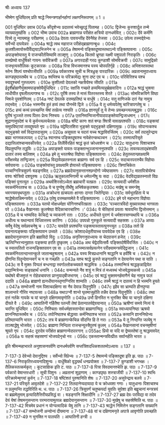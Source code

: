 श्रीः
अध्यायः 137

भीष्मेण युधिष्ठिरम् प्रति श्राद्धे निमन्त्रणार्हानर्हाणां लक्षणनिरूपणम् ॥ 1 ॥
	
001	युधिष्ठिर उवाच 
001a	कीदृशेभ्यः प्रदातव्यं भवेच्छ्राद्धं पितामह ।
001c	द्विजेभ्यः कुरुशार्दूल तन्मे व्याख्यातुमर्हसि ॥
002	भीष्म उवाच 
002a	ब्राह्मणान्न परीक्षेत क्षत्रियो दानधर्मवित् ।
002c	दैवे कर्मणि पित्र्ये तु न्यायमाहुः परीक्षणम् ॥
003a	देवताः पावयन्तीह दैवेनैवेह तेजसा ।
003c	उपेत्य तस्माद्देवेभ्यः सर्वेभ्यो दापयेन्नरः ॥
004a	श्राद्धे त्वथ महाराज परीक्षेद्ब्राह्मणान्बुधः ।
004c	कुलशीलवयोरूपैर्विद्ययाऽभिजनेन च ॥
005a	तेषामन्ये पङ्क्तिदूष्यास्तथाऽन्ये पङ्क्तिपावनाः ।
005c	अपाङ्क्तेयास्तु ये राजन्कीर्तयिष्यामि ताञ्शृणु ॥
006a	कितवो भ्रूणहा यक्ष्मी पशुपालो निराकृतिः ।
006c	ग्रामप्रेष्यो वार्धुषिको गायनः सर्वविक्रयी ॥
007a	अगारदाही गरदः कुण्डाशी सोमविक्रयी ।
007c	सामुद्रिको राजभृत्यस्तैलिकः कूटकारकः ॥
008a	पित्रा विभजमानश्च यस्य चोपपतिर्गृहे ।
008c	अभिशस्तस्तथा स्तेनः शिल्पं यश्चोपजीवति ॥
009a	पर्वकारश्च सूची च मित्रध्रुक् पारदारिकः ।
009c	अव्रतानामुपाध्यायः काण्डपृष्ठस्तथैव च ॥
010a	श्वभिश्च यः परिक्रामेद्यः शुना दष्ट एव च ।
010c	परिवित्तिश्च यश्च स्याद्दुश्चर्मा गुरुतल्पगः ।
010e	कुशीलवो देवलको नक्षत्रैर्यश्च जीवति ॥
011a	ईदृशैर्ब्राह्मणैर्भुक्तमपाङ्क्तेयैर्युधिष्ठिर ।
011c	रक्षांसि गच्छते हव्यमित्याहुर्ब्रह्मवादिनः ॥
012a	श्राद्धं भुक्त्वा त्वधीयीत वृषलीतल्पगश्च यः ।
012c	पुरीषे तस्य ते मासं पितरस्तस्य शेरते ।
013ac	सोमविक्रयिणे विष्ठा भिषजे पूयशोणितम् ॥
014a	नष्टं देवलके दत्तमप्रतिष्ठं च वार्धुषे ।
014c	यत्तु वाणिजके दत्तं नेह नामुत्र तद्भवेत् ।
014e	भस्मनीव हुतं हव्यं तथा पौनर्भवे द्विजे ॥
015a	ये तु धर्मव्यपेतेषु चारित्रापगतेषु च ।
015c	हव्यं कव्यं प्रयच्छन्ति येषां तत्प्रेत्य नश्यति ॥
016a	ज्ञानपूर्वं तु ये तेभ्यः प्रयच्छन्त्यल्पबुद्धयः ।
016c	पुरीषं भुञ्जते तस्य पितरः प्रेत्य निश्चयः ॥
017a	एतानिमान्विजानीयादपाङ्क्तेयान्द्विजाधमान् ।
017c	शूद्राणामुपदेशं च ये कुर्वन्त्यल्पचेतसः ॥
018a	षष्टिं काणः शतं षण्डः श्वित्री यावत्प्रपश्यति ।
018c	पङ्क्त्यां समुपविष्टायां तावद्दूषयते नृप ॥
019a	यद्वेष्टितशिरा भुङ्क्ते यद्भुङ्क्ते दक्षिणामुखः ।
019c	सोपानत्कश्च यद्भुङ्क्ते सर्वं विद्यात्तदासुरम् ॥
020a	असूयता च यदत्तं यच्च श्रद्धाविवर्जितम् ।
020c	सर्वं तदसुरेन्द्राय ब्रह्मा भागमकल्पयत् ॥
021a	श्वानश्च पङ्क्तिदूषाश्च नावेक्षेरन्कथञ्चन ।
021c	तस्मात्परिसृते दद्यात्तिलांश्चान्ववकीरयेत् ॥
022a	तिलैर्विरहितं श्राद्धं कृतं क्रोधवशेन च ।
022c	यातुधानाः पिशाचाश्च विप्रलुम्पन्ति तद्धविः ॥
023a	अपाङ्क्तो यावतः पाङ्क्तान्भुञ्जानाननुपश्यति ।
023c	तावत्फलाद्भ्रंशयति दातारं तस्य बालिशम् ॥
024a	इमे तु भरतश्रेष्ठ विज्ञेयाः पङ्क्तिपावनाः ।
024c	हेतुतस्तान्प्रवक्ष्यामि परीक्षस्वेह तान्द्विजान् ॥
025a	विद्यावेदव्रतस्नाता ब्राह्मणाः सर्व एव हि ।
025c	सदाचारपराश्चैव विज्ञेयाः सर्वपावनाः ॥
026a	पाङ्क्तेयांस्तु प्रवक्ष्यामि ज्ञेयास्ते पङ्क्तिपावनाः ।
026c	त्रिणाचिकेतः पञ्चाग्निस्त्रिसुपर्णः षडङ्गवित् ॥
027a	ब्रह्मदेयानुसन्तानश्छन्दोगो ज्येष्ठसामगः ।
027c	मातापित्रोर्यश्च वश्यः श्रोत्रियो दशपूरुषः ॥
028a	ऋतुकालाभिगामी च धर्मपत्नीषु यः सदा ।
028c	वेदविद्याव्रतस्नातो विप्रः पङ्क्तिं पुनात्युत ॥
029a	अथर्वशिरसोऽध्येता ब्रह्मचारी यतव्रतः ।
029c	सत्यवादी धर्मशीलः स्वकर्मनिरतश्च सः ॥
030a	ये च पुण्येषु तीर्थेषु अभिषेककृतश्रमाः ।
030c	मखेषु च समन्त्रेषु भवन्त्यवभृथप्लुताः ॥
031a	अक्रोधना ह्यचपलाः क्षान्ताः दान्ता जितेन्द्रियाः ।
031c	सर्वभूतहिता ये च श्राद्धेष्वेतान्निमन्त्रयेत् ॥
032a	एतेषु दत्तमक्षय्यमेते वै पङ्क्तिपावनाः ।
032c	इमे परे महाभागा विज्ञेयाः पङ्क्तिपावनाः ॥
033a	यतयो मोक्षधर्मज्ञा योगिनश्चरितव्रताः ।
033c	'पञ्चरात्रविदो मुख्यास्तथा भागवताः परे ॥
034a	वैखानसाः कुलश्रेष्ठा वैदिकाचारचारिणः ।'
034c	ये चेतिहासं प्रयताः श्रावयन्ति द्विजोत्तमान् ॥
035a	ये च भाष्यविदः केचिद्ये च व्याकरणे रताः ।
035c	अधीयते पुराणं ये धर्मशास्त्राण्यथापि च ॥
036a	अधीत्य च यथान्यायं विधिवत्तस्य कारिणः ।
036c	उपपन्नो गुरुकुले सत्यवादी सहस्रशः ॥
037a	अग्र्याः सर्वेषु वेदेषु सर्वप्रवचनेषु च ।
037c	यावदेते प्रपश्यन्ति पङ्क्त्यास्तावत्पुनन्त्युत ॥
038a	ततो हि पावनात्पङ्क्त्याः पङ्क्तिपावन उच्यते ।
038c	क्रोशादर्धतृतीयाच्च पावयेदेक एव हि ।
038e	ब्रह्मदेयानुसन्तान इति ब्रह्मविदो विदुः ॥
039a	अनृत्विगनुपाध्यायः स चेदग्रासनं व्रजेत् ।
039c	ऋत्विग्भिरभ्यनुज्ञातः पङ्क्त्या हरति दुष्कृतम् ॥
040a	अथ चेद्वेदवित्सर्वैः पङ्क्तिदोषैर्विवर्जितः ।
040c	न च स्यात्पतितो राजन्पङ्क्तिपावन एव सः ॥
041a	तस्मात्सर्वप्रयत्नेन परीक्ष्यामन्त्रयेद्द्विजान् ।
041c	स्वकर्मनिरतान्दान्तान्कुले जातान्बहुश्रतान् ॥
042a	यस्य मित्रप्रधानानि श्राद्धानि च हवींषि च ।
042c	न प्रीणन्ति पितॄन्देवान्स्वर्गं च न स गच्छति ॥
043a	यश्च श्राद्धे कुरुते सङ्गतानि न देवयानेन पथा स याति ।
043c	स वै मुक्तः पिप्पलं बन्धनाद्वा स्वर्गाल्लोकच्च्यवते श्राद्धमित्रः ॥
044a	तस्मान्मित्रं श्राद्धकृन्नाद्रियेत दद्यान्मित्रेभ्यः सङ्ग्रहार्थं धनानि ।
044c	यन्मन्यते नैव शत्रुं न मित्रं तं मध्यस्थं भोजयेद्धव्यकव्ये ॥
045a	यथोषरे बीजमुप्तं न रोहेन्नचावप्ता प्राप्नुयाद्बीजभागम् ।
045c	एवं श्राद्धं भुक्तमनर्हमाणैर्न चेह नामुत्र फलं ददाति ॥
046a	ब्राह्मणो ह्यनधीयानस्तृणाग्निरिव शाम्यति ।
046c	तस्मै श्राद्धं न दातव्यं न हि भस्मनि हूयते ॥
047a	सम्भोजनी नाम पिशाचदक्षिणा सा नैव देवान्न पितॄनुपैति ।
047c	इहैव सा भ्राम्यति हीनपुण्या शालान्तरे गौरिव नष्टवत्सा ॥
048a	यथाऽग्नौ शान्ते घृतमाजुहोति तन्नैव देवान्न पितॄनुपैति ।
048c	तथा दत्तं नर्तके गायके च यां चानृते दक्षिणामावृणोति ॥
049a	उभौ हिनस्ति न भुनक्ति चैषा या चानृते दक्षिणा दीयते वै ।
049c	आघातिनी गर्हितैषा पतन्ती तेषां प्रेतान्पातयेद्देवयानात् ॥
050a	ऋषीणां समये नित्यं ये चरन्ति युधिष्ठिर ।
050c	निश्चिताः सर्वधर्मज्ञास्तान्देवा ब्राह्मणान्विदुः ॥
051a	स्वाध्यायनिष्ठा ऋषयो ज्ञाननिष्ठास्तथैव च ।
051c	तपोनिष्ठाश्च बोद्धव्याः कर्मनिष्ठाश्च भारत ॥
052a	कव्यानि ज्ञाननिष्ठेभ्यः प्रतिष्ठाप्यानि भारत ।
052c	तत्र ये ब्राह्मणान्केचिन्न सीदन्ति हि ते नराः ॥
053a	ये तु निन्दन्ति जल्पेषु न ताञ्श्राद्धेषु भोजयेत् ।
053c	ब्राह्मणा निन्दिता राजन्हन्युस्त्रैपुरुषं कुलम् ॥
054a	वैखानसानां वचनमृषीणां श्रूयते नृप ।
054c	दूरादेव परीक्षेत ब्राह्मणान्वेदपारगान् ॥
055ac	प्रियो वा यदि वा द्वेष्यस्तेषां तु श्राद्धमावपेत् ॥
056a	यः सहस्रं सहस्राणां भोजयदेनृचो नरः ।
056c	एकस्तान्मन्त्रवित्प्रीतः सर्वानर्हति भारत ॥ 

इति श्रीमन्महाभारते अनुशासनपर्वणि दानधर्मपर्वणि सप्तत्रिंशदधिकशततमोऽध्यायः ॥ 137 ॥

7-137-3 देवेभ्यो देवानुद्दिश्य । सर्वेभ्यो विप्रेभ्यः ॥ 7-137-5 तेषामन्ये पङ्क्तिदूषा इति झ. पाठः ॥ 7-137-6 निराकृतिरध्ययनादिशून्यः । वार्धुषिको वृद्ध्यर्थं धनप्रयोक्ता ॥ 7-137-7 कुण्डाशी भगभक्षः । तैलिकस्तत्कर्मकृत् । कूटसाक्षिक इति ट. पाठः ॥ 7-137-8 पित्रा विवदमानश्चेति झ. पाठः ॥ 7-137-9 पर्वकारो वेषान्तरधारी । सूची पिशुनः । अव्रतानां शूद्राणाम् । काण्डपृष्ठः शस्त्राजीवी ॥ 7-137-10 श्वभिः परिक्रामेन्मृगयां कुर्वन् ॥ 7-137-18 षष्टिंशतं पुरुषानिति शेषः ॥ 7-137-20 असुरेन्द्राय बलये ॥ 7-137-21 परिसृते आवृतदेशे ॥ 7-137-22 तिलदानेप्यदायादा ये च क्रोधवशा गणाः । यातुधानाः पिशाचाश्च न प्रलुम्पन्ति तद्धविरिति थ. ध. पाठः ॥ 7-137-26 त्रिसुपर्णं चतुष्कपर्दा युवतिः सुपेशा इति बह्वृचानां मन्त्रत्रयं वा ब्रह्ममेतुमाम् इत्यादितैत्तिरीयप्रसिद्धं वा । षडङ्गानि शिक्षादीनि ॥ 7-137-27 ब्रह्म देवः परविद्या वा तदेव देयं येषां तेषामनुसन्तानः परम्परायामुत्पन्नः ब्रह्मदेयानुसन्तानः ॥ 7-137-30 मुखेषु च सहस्रेष्विति थ. पाठः ॥ 7-137-42 मित्रमेव प्रधानं न योग्यत्वादिकं येषु तानि ॥ 7-137-43 श्राद्धेन निमित्तेन सङ्गतानि सख्यानि ॥ 7-137-47 सम्भोजनी अन्योन्यं दीयमाना ॥ 7-137-48 यां च दक्षिणामनृते अपात्रे आवृणोति प्रयच्छति ॥ 7-137-49 न भुनक्ति न पालयति । आघातिनी हन्त्री ॥
